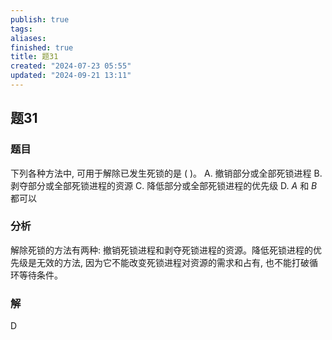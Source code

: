 ```yaml
---
publish: true
tags: 
aliases: 
finished: true
title: 题31
created: "2024-07-23 05:55"
updated: "2024-09-21 13:11"
---
```

## 题31
### 题目
下列各种方法中, 可用于解除已发生死锁的是 ( )。
A. 撤销部分或全部死锁进程 
B. 剥夺部分或全部死锁进程的资源
C. 降低部分或全部死锁进程的优先级 
D. $A$ 和 $B$ 都可以
### 分析
解除死锁的方法有两种: 撤销死锁进程和剥夺死锁进程的资源。降低死锁进程的优先级是无效的方法, 因为它不能改变死锁进程对资源的需求和占有, 也不能打破循环等待条件。
### 解
D